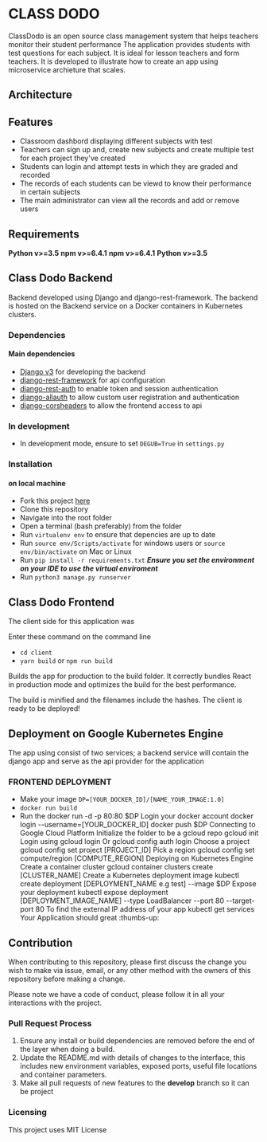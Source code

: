 # CLASS DODO
ClassDodo is an open source class management system that helps teachers monitor their student performance
The application provides students with test questions for each subject. It is ideal for lesson teachers and form teachers. It
is developed to illustrate how to create an app using microservice archieture that scales.

## Architecture


## Features
* Classroom dashbord displaying different subjects with test
* Teachers can sign up and, create new subjects and create multiple test for each project they've created
* Students can login and attempt tests in which they are graded and recorded
* The records of each students can be viewd to know their performance in certain subjects
* The main administrator can view all the records and add or remove users

## Requirements
**Python v>=3.5**
**npm v>=6.4.1**
**npm v>=6.4.1**
**Python v>=3.5**

## Class Dodo Backend
Backend developed using Django and django-rest-framework. The backend is hosted on the Backend service on a Docker containers
in Kubernetes clusters.

### Dependencies
#### Main dependencies
* [Django v3](https://docs.djangoproject.com/en/3.0/ "Django") for developing the backend
* [django-rest-framework](https://www.django-rest-framework.org/ "django-rest-framework") for api configuration
* [django-rest-auth](https://node-postgres.com/ "django-rest-auth") to enable token and session authentication
* [django-allauth](https://www.npmjs.com/ "django-allauth") to allow custom user registration and authentication
* [django-corsheaders](https://www.npmjs.com/package/nodemon "django-corsheaders") to allow the frontend access to api

### In development
* In development mode, ensure to set <code>DEGUB=True</code> in <code>settings.py</code>

### Installation 
#### on local machine
* Fork this project [here](https://github.com/Aliemeka/classdodo "here")
* Clone this repository 
* Navigate into the root folder
* Open a terminal (bash preferably) from the folder
* Run <code>virtualenv env</code> to ensure that depencies are up to date
* Run <code>source env/Scripts/activate</code> for windows users or <code>source env/bin/activate</code> on Mac or Linux
* Run <code>pip install -r requirements.txt</code> ***Ensure you set the environment on your IDE to use the virtual enviroment***
* Run <code>python3 manage.py runserver</code>


## Class Dodo Frontend
The client side for this application was

Enter these command on the command line
* <code>cd client</code>
* <code>yarn build</code> or <code>npm run build</code>

Builds the app for production to the build folder.
It correctly bundles React in production mode and optimizes the build for the best performance.

The build is minified and the filenames include the hashes.
The client is ready to be deployed!

## Deployment on Google Kubernetes Engine
The app using consist of two services; a backend service will contain the django app and serve as the api provider for the application



### FRONTEND DEPLOYMENT
* Make your image <code>DP=[YOUR_DOCKER_ID]/[NAME_YOUR_IMAGE:1.0]</code>
* <code>docker run build</code>
* Run the 
docker run -d -p 80:80 $DP
Login your docker account
docker login --username=[YOUR_DOCKER_ID]
docker push $DP
Connecting to Google Cloud Platform
Initialize the folder to be a gcloud repo
gcloud init
Login using
gcloud login Or gcloud config auth login
Choose a project
gcloud config set project [PROJECT_ID]
Pick a region
gcloud config set compute/region [COMPUTE_REGION]
Deploying on Kubernetes Engine
Create a container cluster
gcloud container clusters create [CLUSTER_NAME]
Create a Kubernetes deployment image
kubectl create deployment [DEPLOYMENT_NAME e.g test] --image $DP
Expose your deployment
kubectl expose deployment [DEPLOYMENT_IMAGE_NAME] --type LoadBalancer --port 80 --target-port 80
To find the external IP address of your app
kubectl get services
Your Application should great
:thumbs-up:

## Contribution
When contributing to this repository, please first discuss the change you wish to make via issue,
email, or any other method with the owners of this repository before making a change. 

Please note we have a code of conduct, please follow it in all your interactions with the project.

### Pull Request Process
1. Ensure any install or build dependencies are removed before the end of the layer when doing a 
   build.
2. Update the README.md with details of changes to the interface, this includes new environment 
   variables, exposed ports, useful file locations and container parameters.
3. Make all pull requests of new features to the **develop** branch so it can be project



### Licensing
This project uses MIT License
